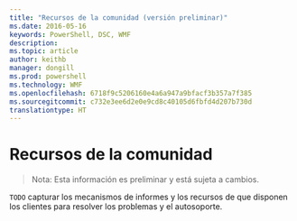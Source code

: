 ```yaml
---
title: "Recursos de la comunidad (versión preliminar)"
ms.date: 2016-05-16
keywords: PowerShell, DSC, WMF
description: 
ms.topic: article
author: keithb
manager: dongill
ms.prod: powershell
ms.technology: WMF
ms.openlocfilehash: 6718f9c5206160e4a6a947a9bfacf3b357a7f385
ms.sourcegitcommit: c732e3ee6d2e0e9cd8c40105d6fbfd4d207b730d
translationtype: HT
---
```

# <a name="community-resources"></a>Recursos de la comunidad #
> Nota: Esta información es preliminar y está sujeta a cambios.


`TODO` capturar los mecanismos de informes y los recursos de que disponen los clientes para resolver los problemas y el autosoporte.
